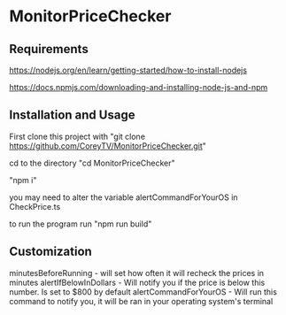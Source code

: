 # MonitorPriceChecker


## Requirements

https://nodejs.org/en/learn/getting-started/how-to-install-nodejs

https://docs.npmjs.com/downloading-and-installing-node-js-and-npm

## Installation and Usage

First clone this project with "git clone https://github.com/CoreyTV/MonitorPriceChecker.git"

cd to the directory "cd MonitorPriceChecker"

"npm i"

you may need to alter the variable alertCommandForYourOS in CheckPrice.ts

to run the program run "npm run build"

## Customization

minutesBeforeRunning - will set how often it will recheck the prices in minutes
alertIfBelowInDollars - Will notify you if the price is below this number. Is set to $800 by default
alertCommandForYourOS - Will run this command to notify you, it will be ran in your operating system's terminal
